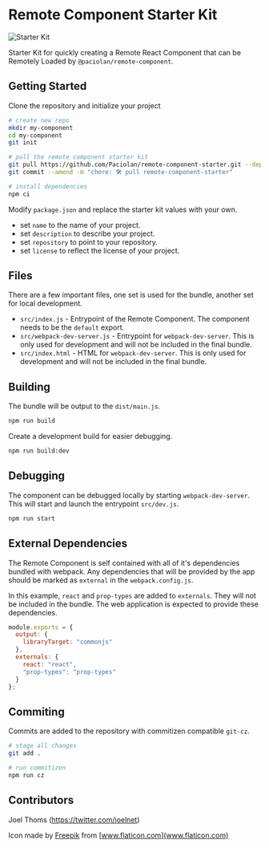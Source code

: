 # Remote Component Starter Kit

![Starter Kit](https://raw.githubusercontent.com/Paciolan/remote-component-starter/master/media/icon-small.png)

Starter Kit for quickly creating a Remote React Component that can be Remotely Loaded by `@paciolan/remote-component`.

## Getting Started

Clone the repository and initialize your project

```bash
# create new repo
mkdir my-component
cd my-component
git init

# pull the remote component starter kit
git pull https://github.com/Paciolan/remote-component-starter.git --depth=1
git commit --amend -m "chore: 🛠️ pull remote-component-starter"

# install dependencies
npm ci
```

Modify `package.json` and replace the starter kit values with your own.

- set `name` to the name of your project.
- set `description` to describe your project.
- set `repository` to point to your repository.
- set `license` to reflect the license of your project.

## Files

There are a few important files, one set is used for the bundle, another set for local development.

- `src/index.js` - Entrypoint of the Remote Component. The component needs to be the `default` export.
- `src/webpack-dev-server.js` - Entrypoint for `webpack-dev-server`. This is only used for development and will not be included in the final bundle.
- `src/index.html` - HTML for `webpack-dev-server`. This is only used for development and will not be included in the final bundle.

## Building

The bundle will be output to the `dist/main.js`.

```bash
npm run build
```

Create a development build for easier debugging.

```bash
npm run build:dev
```

## Debugging

The component can be debugged locally by starting `webpack-dev-server`. This will start and launch the entrypoint `src/dev.js`.

```bash
npm run start
```

## External Dependencies

The Remote Component is self contained with all of it's dependencies bundled with webpack. Any dependencies that will be provided by the app should be marked as `external` in the `webpack.config.js`.

In this example, `react` and `prop-types` are added to `externals`. They will not be included in the bundle. The web application is expected to provide these dependencies.

```javascript
module.exports = {
  output: {
    libraryTarget: "commonjs"
  },
  externals: {
    react: "react",
    "prop-types": "prop-types"
  }
};
```

## Commiting

Commits are added to the repository with commitizen compatible `git-cz`.

```bash
# stage all changes
git add .

# run commitizen
npm run cz
```

## Contributors

Joel Thoms (https://twitter.com/joelnet)

Icon made by [Freepik](https://www.flaticon.com/authors/freepik) from [www.flaticon.com](www.flaticon.com)
